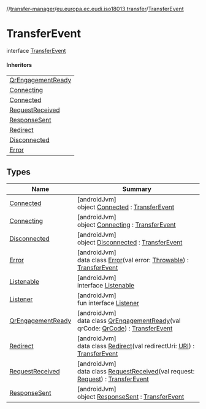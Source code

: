 //[transfer-manager](../../../index.md)/[eu.europa.ec.eudi.iso18013.transfer](../index.md)/[TransferEvent](index.md)

# TransferEvent

interface [TransferEvent](index.md)

#### Inheritors

| |
|---|
| [QrEngagementReady](-qr-engagement-ready/index.md) |
| [Connecting](-connecting/index.md) |
| [Connected](-connected/index.md) |
| [RequestReceived](-request-received/index.md) |
| [ResponseSent](-response-sent/index.md) |
| [Redirect](-redirect/index.md) |
| [Disconnected](-disconnected/index.md) |
| [Error](-error/index.md) |

## Types

| Name | Summary |
|---|---|
| [Connected](-connected/index.md) | [androidJvm]<br>object [Connected](-connected/index.md) : [TransferEvent](index.md) |
| [Connecting](-connecting/index.md) | [androidJvm]<br>object [Connecting](-connecting/index.md) : [TransferEvent](index.md) |
| [Disconnected](-disconnected/index.md) | [androidJvm]<br>object [Disconnected](-disconnected/index.md) : [TransferEvent](index.md) |
| [Error](-error/index.md) | [androidJvm]<br>data class [Error](-error/index.md)(val error: [Throwable](https://kotlinlang.org/api/latest/jvm/stdlib/kotlin/-throwable/index.html)) : [TransferEvent](index.md) |
| [Listenable](-listenable/index.md) | [androidJvm]<br>interface [Listenable](-listenable/index.md) |
| [Listener](-listener/index.md) | [androidJvm]<br>fun interface [Listener](-listener/index.md) |
| [QrEngagementReady](-qr-engagement-ready/index.md) | [androidJvm]<br>data class [QrEngagementReady](-qr-engagement-ready/index.md)(val qrCode: [QrCode](../../eu.europa.ec.eudi.iso18013.transfer.engagement/-qr-code/index.md)) : [TransferEvent](index.md) |
| [Redirect](-redirect/index.md) | [androidJvm]<br>data class [Redirect](-redirect/index.md)(val redirectUri: [URI](https://developer.android.com/reference/kotlin/java/net/URI.html)) : [TransferEvent](index.md) |
| [RequestReceived](-request-received/index.md) | [androidJvm]<br>data class [RequestReceived](-request-received/index.md)(val request: [Request](../-request/index.md)) : [TransferEvent](index.md) |
| [ResponseSent](-response-sent/index.md) | [androidJvm]<br>object [ResponseSent](-response-sent/index.md) : [TransferEvent](index.md) |
